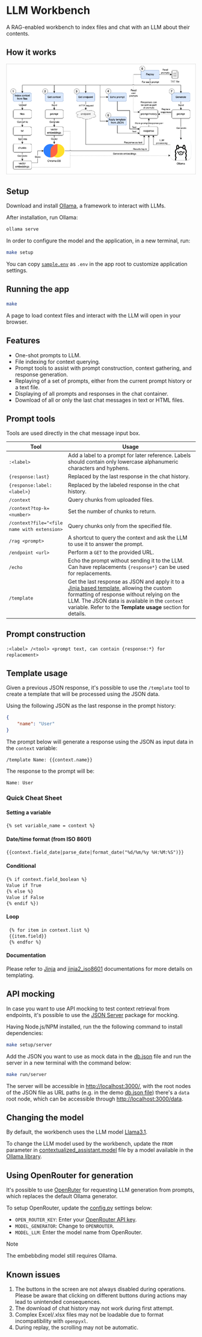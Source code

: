 # LLM Workbench

A RAG-enabled workbench to index files and chat with an LLM about their contents.

## How it works

![image](doc/app_flow.drawio.png)

## Setup

Download and install [Ollama](https://www.ollama.com), a framework to interact with LLMs.

After installation, run Ollama:

```bash
ollama serve
```

In order to configure the model and the application, in a new terminal, run:

```bash
make setup
```

You can copy [`sample.env`](./sample.env) as `.env` in the app root to customize application settings.

## Running the app

```bash
make
```

A page to load context files and interact with the LLM will open in your browser.

## Features

- One-shot prompts to LLM.
- File indexing for context querying.
- Prompt tools to assist with prompt construction, context gathering, and response generation.
- Replaying of a set of prompts, either from the current prompt history or a text file.
- Displaying of all prompts and responses in the chat container.
- Download of all or only the last chat messages in text or HTML files.

## Prompt tools

Tools are used directly in the chat message input box.

| Tool                                        | Usage                             |
| ------------------------------------------- | --------------------------------- |
| `:<label>`                                  | Add a label to a prompt for later reference. Labels should contain only lowercase alphanumeric characters and hyphens. |
| `{response:last}`                           | Replaced by the last response in the chat history. |
| `{response:label:<label>}`                  | Replaced by the labeled response in the chat history. |
| `/context`                                  | Query chunks from uploaded files. |
| `/context?top-k=<number>`                   | Set the number of chunks to return. |
| `/context?file="<file name with extension>` | Query chunks only from the specified file. |
| `/rag <prompt>`                             | A shortcut to query the context and ask the LLM to use it to answer the prompt. |
| `/endpoint <url>`                           | Perform a `GET` to the provided URL. |
| `/echo`                                     | Echo the prompt without sending it to the LLM. Can have replacements `{response*}` can be used for replacements. |
| `/template`                                 | Get the last response as JSON and apply it to a [Jinja based template](https://jinja.palletsprojects.com/en/3.1.x/templates/), allowing the custom formatting of response without relying on the LLM. The JSON data is available in the `context` variable. Refer to the **Template usage** section for details. |

## Prompt construction

```text
:<label> /<tool> <prompt text, can contain {response:*} for replacement>
```

## Template usage

Given a previous JSON response, it's possible to use the `/template` tool to create a template that will be processed using the JSON data.

Using the following JSON as the last response in the prompt history:

```json
{
    "name": "User"
}
```

The prompt below will generate a response using the JSON as input data in the `context` variable:

```text
/template Name: {{context.name}}
```

The response to the prompt will be:

```text
Name: User
```

### Quick Cheat Sheet

#### Setting a variable

```text
{% set variable_name = context %}
```

#### Date/time format (from ISO 8601)

```text
{{context.field_date|parse_date|format_date("%d/%m/%y %H:%M:%S")}}
```

#### Conditional

```text
{% if context.field_boolean %}
Value if True
{% else %}
Value if False
{% endif %})
```

#### Loop

```text
 {% for item in context.list %}
 {{item.field}}
 {% endfor %}
```

#### Documentation

Please refer to [Jinja](https://jinja.palletsprojects.com/en/3.1.x/templates/) and [jinja2_iso8601](https://pypi.org/project/jinja2_iso8601/1.0.0/#description) documentations for more details on templating.

## API mocking

In case you want to use API mocking to test context retrieval from endpoints, it's possible to use the [JSON Server](https://github.com/typicode/json-server) package for mocking.

Having Node.js/NPM installed, run the the following command to install dependencies:

```bash
make setup/server
```

Add the JSON you want to use as mock data in the [db.json](db.json) file and run the server in a new terminal with the command below:

```bash
make run/server
```

The server will be accessible in [http://localhost:3000/](http://localhost:3000/), with the root nodes of the JSON file as URL paths (e.g. in the demo [db.json file](db.json)) there's a `data` root node, which can be accessible through [http://localhost:3000/data](http://localhost:3000/data).

## Changing the model

By default, the workbench uses the LLM model [Llama3.1](https://ollama.com/library/llama3.1).

To change the LLM model used by the workbench, update the `FROM` parameter in [contextualized_assistant.model](contextualized_assistant.model) file by a model available in the [Ollama library](https://ollama.com/library).

## Using OpenRouter for generation

It's possible to use [OpenRuter](https://openrouter.ai) for requesting LLM generation from prompts, which replaces the default Ollama generator.

To setup OpenRouter, update the [config.py](./src/config.py) settings below:

- `OPEN_ROUTER_KEY`: Enter your [OpenRouter API key](https://openrouter.ai/docs/api-keys).
- `MODEL_GENERATOR`: Change to `OPENROUTER`.
- `MODEL_LLM`: Enter the model name from OpenRouter.

> [!NOTE]  
> The embebbding model still requires Ollama.

## Known issues

1. The buttons in the screen are not always disabled during operations. Please be aware that clicking on different buttons during actions may lead to unintended consequences.
2. The download of chat history may not work during first attempt.
3. Complex Excel/.xlsx files may not be loadable due to format incompatibility with `openpyxl`.
4. During replay, the scrolling may not be automatic.
